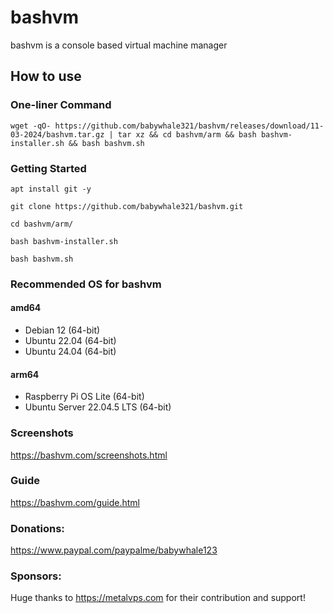 # bashvm

bashvm is a console based virtual machine manager

## How to use

### One-liner Command
`wget -qO- https://github.com/babywhale321/bashvm/releases/download/11-03-2024/bashvm.tar.gz | tar xz && cd bashvm/arm && bash bashvm-installer.sh && bash bashvm.sh`

### Getting Started

`apt install git -y`

`git clone https://github.com/babywhale321/bashvm.git`

`cd bashvm/arm/`

`bash bashvm-installer.sh`

`bash bashvm.sh`

### Recommended OS for bashvm
#### amd64
- Debian 12 (64-bit)
- Ubuntu 22.04 (64-bit)
- Ubuntu 24.04 (64-bit)

#### arm64
- Raspberry Pi OS Lite (64-bit)
- Ubuntu Server 22.04.5 LTS (64-bit)

### Screenshots
https://bashvm.com/screenshots.html

### Guide
https://bashvm.com/guide.html

### Donations:
https://www.paypal.com/paypalme/babywhale123

### Sponsors:
Huge thanks to https://metalvps.com for their contribution and support!
